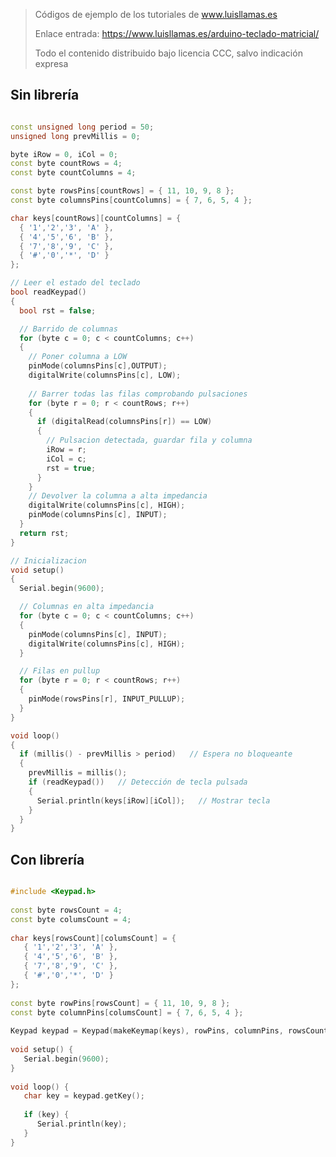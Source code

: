 > Códigos de ejemplo de los tutoriales de www.luisllamas.es
>
> Enlace entrada: https://www.luisllamas.es/arduino-teclado-matricial/
>
> Todo el contenido distribuido bajo licencia CCC, salvo indicación expresa


## Sin librería
```cpp
const unsigned long period = 50;
unsigned long prevMillis = 0;

byte iRow = 0, iCol = 0;
const byte countRows = 4;
const byte countColumns = 4;

const byte rowsPins[countRows] = { 11, 10, 9, 8 };
const byte columnsPins[countColumns] = { 7, 6, 5, 4 };

char keys[countRows][countColumns] = {
  { '1','2','3', 'A' },
  { '4','5','6', 'B' },
  { '7','8','9', 'C' },
  { '#','0','*', 'D' }
};

// Leer el estado del teclado
bool readKeypad()
{
  bool rst = false;

  // Barrido de columnas
  for (byte c = 0; c < countColumns; c++)
  {
    // Poner columna a LOW
    pinMode(columnsPins[c],OUTPUT);
    digitalWrite(columnsPins[c], LOW);
    
    // Barrer todas las filas comprobando pulsaciones
    for (byte r = 0; r < countRows; r++)
    {
      if (digitalRead(columnsPins[r]) == LOW)   
      {
        // Pulsacion detectada, guardar fila y columna
        iRow = r;
        iCol = c;
        rst = true; 
      }
    }
    // Devolver la columna a alta impedancia
    digitalWrite(columnsPins[c], HIGH);
    pinMode(columnsPins[c], INPUT);
  }
  return rst;
}

// Inicializacion
void setup()
{
  Serial.begin(9600);

  // Columnas en alta impedancia
  for (byte c = 0; c < countColumns; c++)
  {
    pinMode(columnsPins[c], INPUT);
    digitalWrite(columnsPins[c], HIGH);
  }

  // Filas en pullup
  for (byte r = 0; r < countRows; r++)
  {
    pinMode(rowsPins[r], INPUT_PULLUP);
  }
}

void loop()
{
  if (millis() - prevMillis > period)   // Espera no bloqueante
  {
    prevMillis = millis();
    if (readKeypad())   // Detección de tecla pulsada
    {
      Serial.println(keys[iRow][iCol]);   // Mostrar tecla
    }
  }
}
```



## Con librería
```cpp
#include <Keypad.h>
 
const byte rowsCount = 4;
const byte columsCount = 4;
 
char keys[rowsCount][columsCount] = {
   { '1','2','3', 'A' },
   { '4','5','6', 'B' },
   { '7','8','9', 'C' },
   { '#','0','*', 'D' }
};
 
const byte rowPins[rowsCount] = { 11, 10, 9, 8 };
const byte columnPins[columsCount] = { 7, 6, 5, 4 };
 
Keypad keypad = Keypad(makeKeymap(keys), rowPins, columnPins, rowsCount, columsCount);
 
void setup() {
   Serial.begin(9600);
}
 
void loop() {
   char key = keypad.getKey();
 
   if (key) {
      Serial.println(key);
   }
}
```


